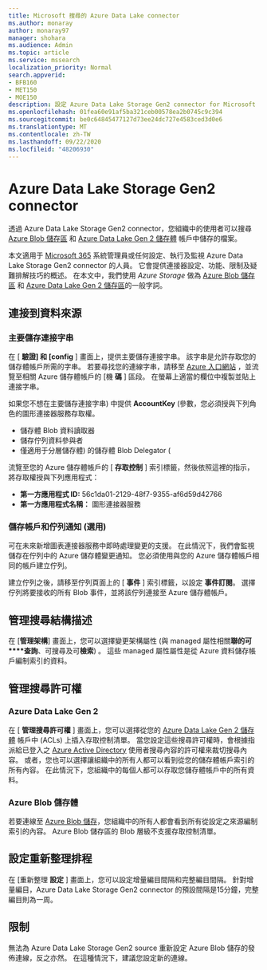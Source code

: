 ```yaml
---
title: Microsoft 搜尋的 Azure Data Lake connector
ms.author: monaray
author: monaray97
manager: shohara
ms.audience: Admin
ms.topic: article
ms.service: mssearch
localization_priority: Normal
search.appverid:
- BFB160
- MET150
- MOE150
description: 設定 Azure Data Lake Storage Gen2 connector for Microsoft Search
ms.openlocfilehash: 01fea60e91af5ba321ceb00578ea2b0745c9c394
ms.sourcegitcommit: be0c64845477127d73ee24dc727e4583ced3d0e6
ms.translationtype: MT
ms.contentlocale: zh-TW
ms.lasthandoff: 09/22/2020
ms.locfileid: "48206930"
---
```

# <a name="azure-data-lake-storage-gen2-connector"></a>Azure Data Lake Storage Gen2 connector

透過 Azure Data Lake Storage Gen2 connector，您組織中的使用者可以搜尋 [Azure Blob 儲存區](https://docs.microsoft.com/azure/storage/blobs/storage-blobs-introduction) 和 [Azure Data Lake Gen 2 儲存體](https://docs.microsoft.com/azure/storage/blobs/data-lake-storage-introduction) 帳戶中儲存的檔案。

本文適用于 [Microsoft 365](https://www.microsoft.com/microsoft-365) 系統管理員或任何設定、執行及監視 Azure Data Lake Storage Gen2 connector 的人員。 它會提供連接器設定、功能、限制及疑難排解技巧的概述。 在本文中，我們使用 *Azure Storage* 做為 [Azure Blob 儲存區](https://docs.microsoft.com/azure/storage/blobs/storage-blobs-introduction) 和 [Azure Data Lake Gen 2 儲存區](https://docs.microsoft.com/azure/storage/blobs/data-lake-storage-introduction)的一般字詞。

## <a name="connect-to-a-data-source"></a>連接到資料來源
### <a name="primary-storage-connection-string"></a>主要儲存連接字串 
在 [ **驗證] 和 [config** ] 畫面上，提供主要儲存連接字串。 該字串是允許存取您的儲存體帳戶所需的字串。 若要尋找您的連線字串，請移至 [Azure 入口網站](https://ms.portal.azure.com/#home) ，並流覽至相關 Azure 儲存體帳戶的 [機 **碼** ] 區段。 在螢幕上適當的欄位中複製並貼上連接字串。

如果您不想在主要儲存連接字串) 中提供 **AccountKey** (參數，您必須授與下列角色的圖形連接器服務存取權。 
* 儲存體 Blob 資料讀取器
* 儲存佇列資料參與者
* 僅適用于分層儲存體) 的儲存體 Blob Delegator (

流覽至您的 Azure 儲存體帳戶的 [ **存取控制** ] 索引標籤，然後依照這裡的指示，將存取權授與下列應用程式：
* **第一方應用程式 ID:** 56c1da01-2129-48f7-9355-af6d59d42766
* **第一方應用程式名稱：** 圖形連接器服務

### <a name="storage-account-and-queue-notifications-optional"></a>儲存帳戶和佇列通知 (選用) 
可在未來新增圖表連接器服務中即時處理變更的支援。 在此情況下，我們會監視儲存在佇列中的 Azure 儲存體變更通知。 您必須使用與您的 Azure 儲存體帳戶相同的帳戶建立佇列。

建立佇列之後，請移至佇列頁面上的 [ **事件** ] 索引標籤，以設定 **事件訂閱**。 選擇佇列將要接收的所有 Blob 事件，並將該佇列連接至 Azure 儲存體帳戶。

## <a name="manage-the-search-schema"></a>管理搜尋結構描述
在 [**管理架構**] 畫面上，您可以選擇變更架構屬性 (與 managed 屬性相關**聯的可****查詢**、可搜尋及可**檢索**) 。 這些 managed 屬性屬性是從 Azure 資料儲存帳戶編制索引的資料。

## <a name="manage-search-permissions"></a>管理搜尋許可權
### <a name="azure-data-lake-gen-2"></a>Azure Data Lake Gen 2
在 [ **管理搜尋許可權** ] 畫面上，您可以選擇從您的 [Azure Data Lake Gen 2 儲存體](https://docs.microsoft.com/azure/storage/blobs/data-lake-storage-introduction) 帳戶中 (ACLs) 上插入存取控制清單。 當您設定這些搜尋許可權時，會根據指派給已登入之 [Azure Active Directory](https://docs.microsoft.com/azure/active-directory/) 使用者搜尋內容的許可權來裁切搜尋內容。 或者，您也可以選擇讓組織中的所有人都可以看到從您的儲存體帳戶索引的所有內容。 在此情況下，您組織中的每個人都可以存取您儲存體帳戶中的所有資料。

### <a name="azure-blob-storage"></a>Azure Blob 儲存體
若要連線至 [Azure Blob 儲存](https://docs.microsoft.com/azure/storage/blobs/storage-blobs-introduction)，您組織中的所有人都會看到所有從設定之來源編制索引的內容。 Azure Blob 儲存區的 Blob 層級不支援存取控制清單。

## <a name="set-the-refresh-schedule"></a>設定重新整理排程
在 [重新整理 **設定** ] 畫面上，您可以設定增量編目間隔和完整編目間隔。 針對增量編目，Azure Data Lake Storage Gen2 connector 的預設間隔是15分鐘，完整編目則為一周。

## <a name="limitations"></a>限制
無法為 Azure Data Lake Storage Gen2 source 重新設定 Azure Blob 儲存的發佈連線，反之亦然。 在這種情況下，建議您設定新的連線。
